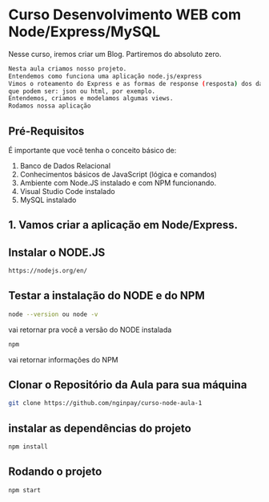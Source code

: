 # Curso Desenvolvimento WEB com Node/Express/MySQL
Nesse curso, iremos criar um Blog. 
Partiremos do absoluto zero. 
```bash
Nesta aula criamos nosso projeto.
Entendemos como funciona uma aplicação node.js/express
Vimos o roteamento do Express e as formas de response (resposta) dos dados das rotas, 
que podem ser: json ou html, por exemplo.
Entendemos, criamos e modelamos algumas views.
Rodamos nossa aplicação
```
## Pré-Requisitos

É importante que você tenha o conceito básico de:
1. Banco de Dados Relacional
2. Conhecimentos básicos de JavaScript (lógica e comandos)
3. Ambiente com Node.JS instalado e com NPM funcionando.
4. Visual Studio Code instalado
5. MySQL instalado

## 1. Vamos criar a aplicação em Node/Express. 

## Instalar o NODE.JS
```bash
https://nodejs.org/en/

```
## Testar a instalação do NODE e do NPM
```bash
node --version ou node -v
```
vai retornar pra você a versão do NODE instalada

```bash
npm
```
vai retornar informações do NPM

## Clonar o Repositório da Aula para sua máquina
```bash
git clone https://github.com/nginpay/curso-node-aula-1
```

## instalar as dependências do projeto
```bash
npm install
```

## Rodando o projeto
```bash
npm start
```